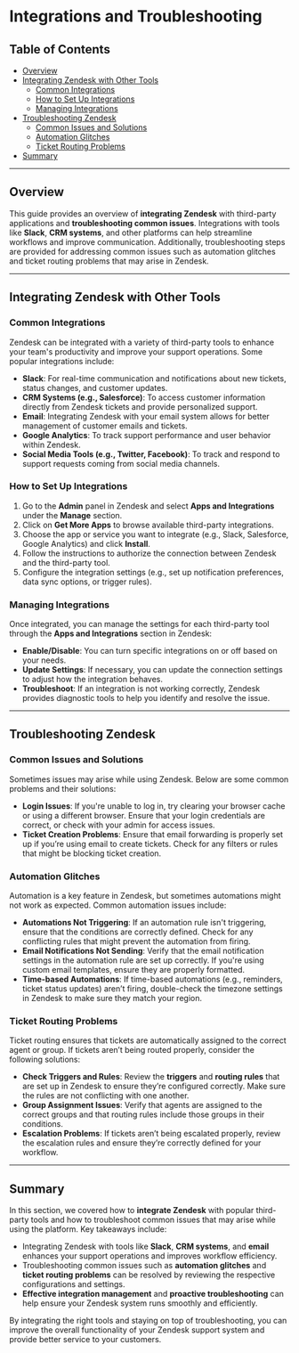 # Integrations and Troubleshooting

## Table of Contents
- [Overview](#overview)
- [Integrating Zendesk with Other Tools](#integrating-zendesk-with-other-tools)
  - [Common Integrations](#common-integrations)
  - [How to Set Up Integrations](#how-to-set-up-integrations)
  - [Managing Integrations](#managing-integrations)
- [Troubleshooting Zendesk](#troubleshooting-zendesk)
  - [Common Issues and Solutions](#common-issues-and-solutions)
  - [Automation Glitches](#automation-glitches)
  - [Ticket Routing Problems](#ticket-routing-problems)
- [Summary](#summary)

---

## Overview

This guide provides an overview of **integrating Zendesk** with third-party applications and **troubleshooting common issues**. Integrations with tools like **Slack**, **CRM systems**, and other platforms can help streamline workflows and improve communication. Additionally, troubleshooting steps are provided for addressing common issues such as automation glitches and ticket routing problems that may arise in Zendesk.

---

## Integrating Zendesk with Other Tools

### Common Integrations

Zendesk can be integrated with a variety of third-party tools to enhance your team's productivity and improve your support operations. Some popular integrations include:

- **Slack**: For real-time communication and notifications about new tickets, status changes, and customer updates.
- **CRM Systems (e.g., Salesforce)**: To access customer information directly from Zendesk tickets and provide personalized support.
- **Email**: Integrating Zendesk with your email system allows for better management of customer emails and tickets.
- **Google Analytics**: To track support performance and user behavior within Zendesk.
- **Social Media Tools (e.g., Twitter, Facebook)**: To track and respond to support requests coming from social media channels.

### How to Set Up Integrations

1. Go to the **Admin** panel in Zendesk and select **Apps and Integrations** under the **Manage** section.
2. Click on **Get More Apps** to browse available third-party integrations.
3. Choose the app or service you want to integrate (e.g., Slack, Salesforce, Google Analytics) and click **Install**.
4. Follow the instructions to authorize the connection between Zendesk and the third-party tool.
5. Configure the integration settings (e.g., set up notification preferences, data sync options, or trigger rules).

### Managing Integrations

Once integrated, you can manage the settings for each third-party tool through the **Apps and Integrations** section in Zendesk:
- **Enable/Disable**: You can turn specific integrations on or off based on your needs.
- **Update Settings**: If necessary, you can update the connection settings to adjust how the integration behaves.
- **Troubleshoot**: If an integration is not working correctly, Zendesk provides diagnostic tools to help you identify and resolve the issue.

---

## Troubleshooting Zendesk

### Common Issues and Solutions

Sometimes issues may arise while using Zendesk. Below are some common problems and their solutions:

- **Login Issues**: If you're unable to log in, try clearing your browser cache or using a different browser. Ensure that your login credentials are correct, or check with your admin for access issues.
- **Ticket Creation Problems**: Ensure that email forwarding is properly set up if you’re using email to create tickets. Check for any filters or rules that might be blocking ticket creation.

### Automation Glitches

Automation is a key feature in Zendesk, but sometimes automations might not work as expected. Common automation issues include:

- **Automations Not Triggering**: If an automation rule isn't triggering, ensure that the conditions are correctly defined. Check for any conflicting rules that might prevent the automation from firing.
- **Email Notifications Not Sending**: Verify that the email notification settings in the automation rule are set up correctly. If you're using custom email templates, ensure they are properly formatted.
- **Time-based Automations**: If time-based automations (e.g., reminders, ticket status updates) aren’t firing, double-check the timezone settings in Zendesk to make sure they match your region.

### Ticket Routing Problems

Ticket routing ensures that tickets are automatically assigned to the correct agent or group. If tickets aren’t being routed properly, consider the following solutions:

- **Check Triggers and Rules**: Review the **triggers** and **routing rules** that are set up in Zendesk to ensure they’re configured correctly. Make sure the rules are not conflicting with one another.
- **Group Assignment Issues**: Verify that agents are assigned to the correct groups and that routing rules include those groups in their conditions.
- **Escalation Problems**: If tickets aren’t being escalated properly, review the escalation rules and ensure they’re correctly defined for your workflow.

---

## Summary

In this section, we covered how to **integrate Zendesk** with popular third-party tools and how to troubleshoot common issues that may arise while using the platform. Key takeaways include:
- Integrating Zendesk with tools like **Slack**, **CRM systems**, and **email** enhances your support operations and improves workflow efficiency.
- Troubleshooting common issues such as **automation glitches** and **ticket routing problems** can be resolved by reviewing the respective configurations and settings.
- **Effective integration management** and **proactive troubleshooting** can help ensure your Zendesk system runs smoothly and efficiently.

By integrating the right tools and staying on top of troubleshooting, you can improve the overall functionality of your Zendesk support system and provide better service to your customers.
